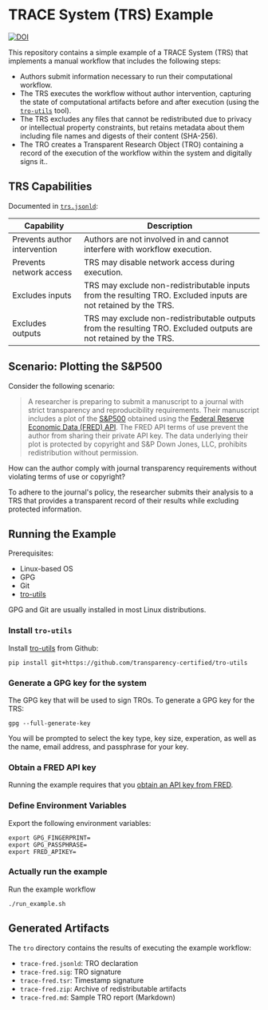 # TRACE System (TRS) Example

[![DOI](https://zenodo.org/badge/DOI/10.5281/zenodo.11367237.svg)](https://doi.org/10.5281/zenodo.11367237)


This repository contains a simple example of a TRACE System (TRS) that implements a manual workflow that includes the following steps:

* Authors submit information necessary to run their computational workflow.
* The TRS executes the workflow without author intervention, capturing the state of computational artifacts before and after execution (using the [`tro-utils`](https://github.com/transparency-certified/tro-utils) tool).
* The TRS excludes any files that cannot be redistributed due to privacy or intellectual property constraints, but retains metadata about them including file names and digests of their content (SHA-256).
* The TRO creates a Transparent Research Object (TRO) containing a record of the execution of the workflow within the system and digitally signs it..

## TRS Capabilities

Documented in [`trs.jsonld`](trs.jsonld):

| Capability    | Description |
| -------- | ------- |
| Prevents author intervention  | Authors are not involved in and cannot interfere with workflow execution. |
| Prevents network access | TRS may disable network access during execution.  |
| Excludes inputs         | TRS may exclude non-redistributable inputs from the resulting TRO. Excluded inputs are not retained by the TRS.|
| Excludes outputs        | TRS may exclude non-redistributable outputs from the resulting TRO. Excluded outputs are not retained by the TRS.|


## Scenario: Plotting the S&P500 

Consider the following scenario:

> A researcher is preparing to submit a manuscript to a journal with strict transparency and reproducibility requirements. Their manuscript includes a plot of the [S&P500](https://fred.stlouisfed.org/series/SP500) obtained using the [Federal Reserve Economic Data (FRED) API](https://fred.stlouisfed.org/docs/api/fred/). The FRED API terms of use prevent the author from sharing their private API key. The data underlying their plot is protected by copyright and S&P Down Jones, LLC, prohibits redistribution without permission. 

How can the author comply with journal transparency requirements without violating terms of use or copyright? 

To adhere to the journal's policy, the researcher submits their analysis to a TRS that provides a transparent record of their results while excluding protected information.

## Running the Example

Prerequisites:
* Linux-based OS
* GPG 
* Git
* [tro-utils](https://github.com/transparency-certified/tro-utils)


GPG and Git are usually installed in most Linux distributions. 


### Install `tro-utils`

Install [tro-utils](https://github.com/transparency-certified/tro-utils) from Github:

```
pip install git+https://github.com/transparency-certified/tro-utils
```

### Generate a GPG key for the system

The GPG key that will be used to sign TROs. To generate a GPG key for the TRS:

```
gpg --full-generate-key
```

You will be prompted to select the key type, key size, experation, as well as the name, email address, and passphrase for your key.

### Obtain a FRED API key

Running the example requires that you [obtain an API key from FRED](https://fred.stlouisfed.org/docs/api/api_key.html).

### Define Environment Variables

Export the following environment variables:
```
export GPG_FINGERPRINT=
export GPG_PASSPHRASE=
export FRED_APIKEY=
```

### Actually run the example

Run the example workflow
```
./run_example.sh
```

## Generated Artifacts

The `tro` directory contains the results of executing the example workflow:
* `trace-fred.jsonld`:  TRO declaration
* `trace-fred.sig`: TRO signature
* `trace-fred.tsr`: Timestamp signature
* `trace-fred.zip`: Archive of redistributable artifacts
* `trace-fred.md`: Sample TRO report (Markdown)
